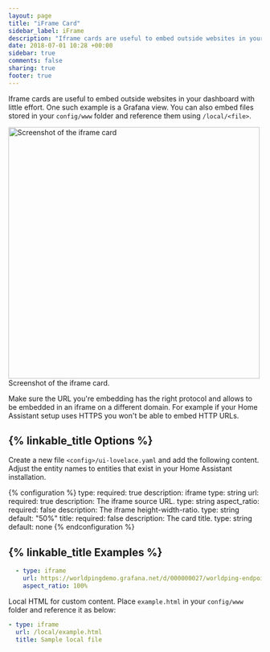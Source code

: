 ```yaml
---
layout: page
title: "iFrame Card"
sidebar_label: iFrame
description: "Iframe cards are useful to embed outside websites in your dashboard with little effort. One such example is a grafana view."
date: 2018-07-01 10:28 +00:00
sidebar: true
comments: false
sharing: true
footer: true
---
```


Iframe cards are useful to embed outside websites in your dashboard with little effort. One such example is a Grafana view. You can also embed files stored in your `config/www` folder and reference them using `/local/<file>`.

<p class='img'>
<img width="500" src='/images/lovelace/lovelace_iframe.png' alt='Screenshot of the iframe card'>
Screenshot of the iframe card.
</p>

Make sure the URL you're embedding has the right protocol and allows to be embedded in an iframe on a different domain. For example if your Home Assistant setup uses HTTPS you won't be able to embed HTTP URLs.

## {% linkable_title Options %}

Create a new file `<config>/ui-lovelace.yaml` and add the following content. Adjust the entity names to entities that exist in your Home Assistant installation.

{% configuration %}
type:
  required: true
  description: iframe
  type: string
url:
  required: true
  description: The iframe source URL.
  type: string
aspect_ratio:
  required: false
  description: The iframe height-width-ratio.
  type: string
  default: "50%"
title:
  required: false
  description: The card title.
  type: string
  default: none
{% endconfiguration %}

## {% linkable_title Examples %}

```yaml
  - type: iframe
    url: https://worldpingdemo.grafana.net/d/000000027/worldping-endpoint-summary?var-endpoint=www_amazon_com&var-probe=All&panelId=2&fullscreen&orgId=3&theme=light
    aspect_ratio: 100%
```

Local HTML for custom content. Place `example.html` in your `config/www` folder and reference it as below:

```yaml
- type: iframe
  url: /local/example.html
  title: Sample local file
```
